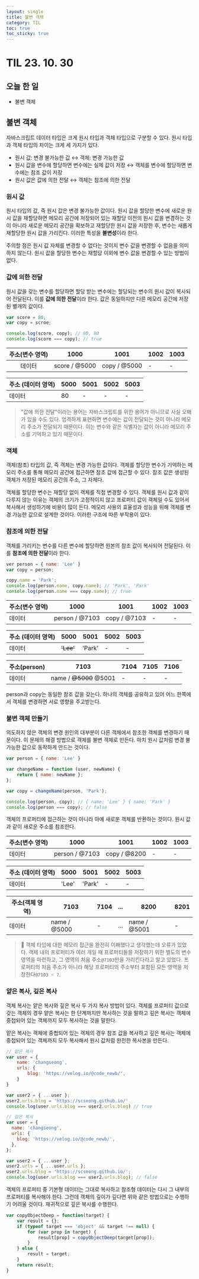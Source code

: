 ```yaml
---
layout: single
title: 불변 객체
category: TIL
toc: true
toc_sticky: true
---
```


# TIL 23. 10. 30

## 오늘 한 일

- 불변 객체

## 불변 객체

자바스크립트 데이터 타입은 크게 원시 타입과 객체 타입으로 구분할 수 있다. 원시 타입과 객체 타입의 차이는 크게 세 가지가 있다.

- 원시 값: 변경 불가능한 값 ↔ 객체: 변경 가능한 값
- 원시 값을 변수에 할당하면 변수에는 실제 값이 저장 ↔ 객체를 변수에 할당하면 변수에는 참조 값이 저장
- 원시 값은 값에 의한 전달 ↔ 객체는 참조에 의한 전달

### 원시 값

원시 타입의 값, 즉 원시 값은 변경 불가능한 값이다. 원시 값을 할당한 변수에 새로운 원시 값을 재할당하면 메모리 공간에 저장되어 있는 재할당 이전의 원시 값을 변경하는 것이 아니라 새로운 메모리 공간을 확보하고 재할당한 원시 값을 저장한 후, 변수는 새롭게 재할당한 원시 값을 가리킨다. 이러한 특성을 **불변성**이라 한다.

주의할 점은 원시 값 자체를 변경할 수 없다는 것이지 변수 값을 변경할 수 없음을 의미하지 않는다. 원시 값을 할당한 변수는 재할당 이외에 변수 값을 변경할 수 있는 방법이 없다. 

### 값에 의한 전달

원시 값을 갖는 변수를 할당하면 할당 받는 변수에는 할당되는 변수의 원시 값이 복사되어 전달된다. 이를 **값에 의한 전달**이라 한다. 값은 동일하지만 다른 메모리 공간에 저장된 별개의 값이다.

```js
var score = 80;
var copy = scroe;

console.log(score, copy); // 80, 80
console.log(score === copy); // true
```

| 주소(변수 영역) | 1000   | 1001 | 1002 | 1003 |
| :--: | ---- | ---- | ---- | ---- |
| 데이터 | score / @5000 | copy / @5000 | - | - |

| 주소 (데이터 영역) | 5000    | 5001    | 5002 | 5003 |
| ---- | ---- | ------- | ---- | ---- |
| 데이터             | 80 | - | - | - |

> "값에 의한 전달"이라는 용어는 자바스크립트를 위한 용어가 아니므로 사실 오해가 있을 수도 있다. 엄격하게 표현하면 변수에는 값이 전달되는 것이 아니라 메모리 주소가 전달되기 때문이다. 이는 변수와 같은 식별자는 값이 아니라 메모리 주소를 기억하고 있기 때문이다.

### 객체

객체(참조) 타입의 값, 즉 객체는 변경 가능한 값이다. 객체를 할당한 변수가 기억하는 메모리 주소를 통해 메모리 공간에 접근하면 참조 값에 접근할 수 있다. 참조 값은 생성된 객체가 저장된 메모리 공간의 주소, 그 자체다.

객체를 할당한 변수는 재할당 없이 객체를 직접 변경할 수 있다. 객체를 원시 값과 같이 다루지 않는 이유는 객체의 크기가 고정적이지 않고 프로퍼티 값이 객체일 수도 있어서 복사해서 생성하기에 비용이 많이 든다. 메모리 사용의 효율성과 성능을 위해 객체를 변경 가능한 값으로 설계한 것이다. 이러한 구조에 따른 부작용이 있다.

### 참조에 의한 전달

객체를 가리키는 변수를 다른 변수에 할당하면 원본의 참조 값이 복사되어 전달된다. 이를 **참조에 의한 전달**이라 한다.

```js
ver person = { name: 'Lee' }
var copy = person;

copy.name = 'Park';
console.log(person.name, copy.name); // 'Park', 'Park'
console.log(person.name === copy.name); // true
```

| 주소(변수 영역) | 1000           | 1001         | 1002 | 1003 |
| --------------- | -------------- | ------------ | ---- | ---- |
| 데이터          | person / @7103 | copy / @7103 | -    | -    |

| 주소 (데이터 영역) | 5000         | 5001   | 5002 | 5003 |
| ------------------ | ------------ | ------ | ---- | ---- |
| 데이터             | <s>'Lee'</s> | 'Park' | -    | -    |

| 주소(person) | 7103                      | 7104 | 7105 | 7106 |
| ------------ | ------------------------- | ---- | ---- | ---- |
| 데이터       | name / <s>@5000</s> @5001 | -    | -    | -    |

person과 copy는 동일한 참조 값을 갖는다. 하나의 객체를 공유하고 있어 어느 한쪽에서 객체를 변경하면 서로 영향을 주고받는다.

### 불변 객체 만들기

의도하지 않은 객체의 변경 원인의 대부분이 다른 객체에서 참조한 객체를 변경하기 때문이다. 이 문제의 해결 방법으로 객체를 불변 객체로 만든다. 마치 원시 값처럼 변경 불가능한 값으로 동작하게 만드는 것이다. 

```js
var person = { name: 'Lee' }

var changeName = function (user, newName) {
    return { name: newName };
};

var copy = changeName(person, 'Park');

console.log(person, copy); // { name: 'Lee' } { name: 'Park' }
console.log(person === copy); // false
```

객체의 프로퍼티에 접근하는 것이 아니라 아예 새로운 객체를 반환하는 것이다. 원시 값과 같이 새로운 주소를 참조한다.

| 주소(변수 영역) | 1000           | 1001         | 1002 | 1003 |
| --------------- | -------------- | ------------ | ---- | ---- |
| 데이터          | person / @7103 | copy / @8200 | -    | -    |

| 주소 (데이터 영역) | 5000  | 5001   | 5002 | 5003 |
| ------------------ | ----- | ------ | ---- | ---- |
| 데이터             | 'Lee' | 'Park' | -    | -    |

| 주소(객체 영역) | 7103         | 7104 | ...  | 8200         | 8201 |
| --------------- | ------------ | ---- | ---- | ------------ | ---- |
| 데이터          | name / @5000 | -    | ...  | name / @5001 | -    |

> 💬 객체 타입에 대한 메모리 접근을 완전히 이해했다고 생각했는데 오류가 있었다. 객체 내의 프로퍼티가 여러 개일 때 프로퍼티들을 저장하기 위한 별도의 변수 영역을 마련하고, 그 영역의 처음 주소`@7103`만을 가리킨다라고 알고 있었다. 프로퍼티의 처음 주소가 아니라 해당 프로퍼티의 주소부터 포함된 모든 영역을 저장한다`@7103 ~ ?`.

### 얕은 복사, 깊은 복사

객체 복사는 얕은 복사와 깊은 복사 두 가지 복사 방법이 있다. 객체를 프로퍼티 값으로 갖는 객체의 경우 얕은 복사는 한 단계까지만 복사하는 것을 말하고 깊은 복사는 객체에 중첩되어 있는 객체까지 모두 복사하는 것을 말한다.

얕은 복사는 객체에 중첩되어 있는 객체의 경우 참조 값을 복사하고 깊은 복사는 객체에 중첩되어 있는 객체까지 모두 복사해서 원시 값처럼 완전한 복사본을 만든다. 

```js
// 얕은 복사
var user = {
	name: 'changseong',
	urls: {
		blog: 'https://velog.io/@code_newb/',
	}
}

var user2 = { ...user };
user2.urls.blog = 'https://scseong.github.io/'
console.log(user.urls.blog === user2.urls.blog) // true
```

```js
// 깊은 복사
var user = {
  name: 'changseong',
  urls: {
    blog: 'https://velog.io/@code_newb/',
  },
};

var user2 = { ...user };
user2.urls = { ...user.urls };
user2.urls.blog = 'https://scseong.github.io/';
console.log(user.urls.blog === user2.urls.blog); // false
```

객체의 프로퍼티 중 기본형 데이터는 그대로 복사하고 참조형 데이터는 다시 그 내부의 프로퍼티를 복사해야 한다. 그런데 객체의 깊이가 깊다면 위와 같은 방법으로는 수행하기 어려울 것이다. 재귀적으로 깊은 복사를 수행한다.

```js
var copyObjectDeep = function(target) {
	var result = {};
	if (typeof target === 'object' && target !== null) {
		for (var prop in target) {
			result[prop] = copyObjectDeep(target[prop]);
		}
	} else {
		result = target;
	}
	return result;
}
```

